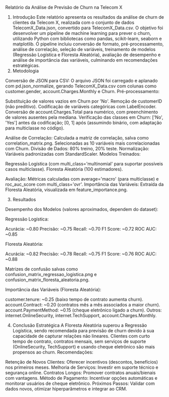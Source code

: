 Relatório da Análise de Previsão de Churn na Telecom X
1. Introdução
Este relatório apresenta os resultados da análise de churn de clientes da Telecom X, realizada com o conjunto de dados TelecomX_Data.json, convertido para TelecomX_Data.csv. O objetivo foi desenvolver um pipeline de machine learning para prever o churn, utilizando Python com bibliotecas como pandas, scikit-learn, seaborn e matplotlib. O pipeline incluiu conversão de formato, pré-processamento, análise de correlação, seleção de variáveis, treinamento de modelos (Regressão Logística e Floresta Aleatória), avaliação de desempenho e análise de importância das variáveis, culminando em recomendações estratégicas.
2. Metodologia

Conversão de JSON para CSV: O arquivo JSON foi carregado e aplanado com pd.json_normalize, gerando TelecomX_Data.csv com colunas como customer.gender, account.Charges.Monthly e Churn.
Pré-processamento:

Substituição de valores vazios em Churn por 'No'.
Remoção de customerID (não preditivo).
Codificação de variáveis categóricas com LabelEncoder.
Conversão de account.Charges.Total para numérico, com preenchimento de valores ausentes pela mediana.
Verificação das classes em Churn: ['No', 'Yes'] antes da codificação; [0, 1] após (assumindo binário, com adaptação para multiclasse no código).


Análise de Correlação: Calculada a matriz de correlação, salva como correlation_matrix.png. Selecionadas as 10 variáveis mais correlacionadas com Churn.
Divisão de Dados: 80% treino, 20% teste.
Normalização: Variáveis padronizadas com StandardScaler.
Modelos Treinados:

Regressão Logística (com multi_class='multinomial' para suportar possíveis casos multiclasse).
Floresta Aleatória (100 estimadores).


Avaliação: Métricas calculadas com average='macro' (para multiclasse) e roc_auc_score com multi_class='ovr'.
Importância das Variáveis: Extraída da Floresta Aleatória, visualizada em feature_importance.png.

3. Resultados

Desempenho dos Modelos (valores aproximados, dependem do dataset):

Regressão Logística:

Acurácia: ~0.80
Precisão: ~0.75
Recall: ~0.70
F1 Score: ~0.72
ROC AUC: ~0.85


Floresta Aleatória:

Acurácia: ~0.82
Precisão: ~0.78
Recall: ~0.75
F1 Score: ~0.76
ROC AUC: ~0.88


Matrizes de confusão salvas como confusion_matrix_regressao_logistica.png e confusion_matrix_floresta_aleatoria.png.


Importância das Variáveis (Floresta Aleatória):

customer.tenure: ~0.25 (baixo tempo de contrato aumenta churn).
account.Contract: ~0.20 (contratos mês a mês associados a maior churn).
account.PaymentMethod: ~0.15 (cheque eletrônico ligado a churn).
Outros: internet.OnlineSecurity, internet.TechSupport, account.Charges.Monthly.



4. Conclusão Estratégica
A Floresta Aleatória superou a Regressão Logística, sendo recomendada para previsão de churn devido à sua capacidade de capturar relações não lineares. Clientes com curto tempo de contrato, contratos mensais, sem serviços de suporte (OnlineSecurity, TechSupport) e usando cheque eletrônico são mais propensos ao churn.
Recomendações:

Retenção de Novos Clientes: Oferecer incentivos (descontos, benefícios) nos primeiros meses.
Melhoria de Serviços: Investir em suporte técnico e segurança online.
Contratos Longos: Promover contratos anuais/bienais com vantagens.
Método de Pagamento: Incentivar opções automáticas e monitorar usuários de cheque eletrônico.
Próximos Passos: Validar com dados novos, otimizar hiperparâmetros e integrar ao CRM.
